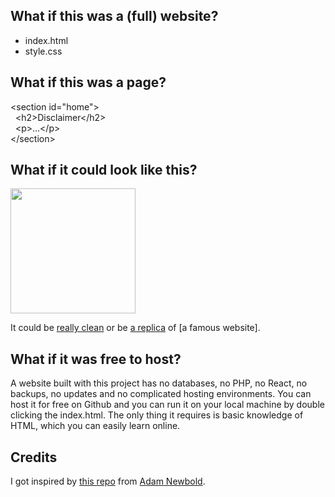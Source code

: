 ## What if this was a (full) website?

- index.html
- style.css

## What if this was a page?

&lt;section id="home"&gt;  
&nbsp;&nbsp;&lt;h2&gt;Disclaimer&lt;/h2&gt;  
&nbsp;&nbsp;&lt;p&gt;...&lt;/p&gt;  
&lt;/section&gt;

## What if it could look like this?

<a href="https://jhvanderschee.github.io/democratizepublishing/matt-mullenweg/"><img src="https://jhvanderschee.github.io/democratizepublishing/matt-mullenweg/images/screenshot.png" style="width: 200px;" /></a>  

It could be [really clean](https://jhvanderschee.github.io/democratizepublishing/demo/) or be [a replica](https://jhvanderschee.github.io/democratizepublishing/matt-mullenweg/) of [a famous website].

## What if it was free to host?

A website built with this project has no databases, no PHP, no React, no backups, no updates and no complicated hosting environments. You can host it for free on Github and you can run it on your local machine by double clicking the index.html. The only thing it requires is basic knowledge of HTML, which you can easily learn online.

## Credits

I got inspired by [this repo](https://github.com/cadars/john-doe) from [Adam Newbold](https://www.linkedin.com/in/neatnik/).
